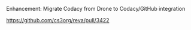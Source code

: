 Enhancement: Migrate Codacy from Drone to Codacy/GitHub integration

https://github.com/cs3org/reva/pull/3422